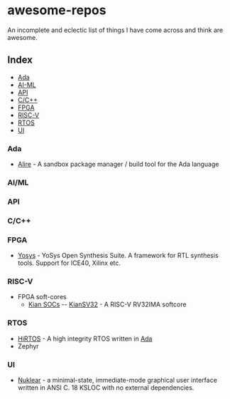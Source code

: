 # awesome-repos
An incomplete and eclectic list of things I have come across and think are awesome.


## Index


- [Ada](#ada)
- [AI-ML](#ai-ml)
- [API](#api)
- [C/C++](#c-c++)
- [FPGA](#fpga)
- [RISC-V](#risc-v)
- [RTOS](#rtos)
- [UI](#ui)


### Ada
- [Alire](https://github.com/alire-project/alire) - A sandbox package manager / build tool for the Ada language


### AI/ML


### API


### C/C++




### FPGA
- [Yosys](https://github.com/YosysHQ/yosys) - YoSys Open Synthesis Suite. A framework for RTL synthesis tools. Support for ICE40, Xilinx etc.



### RISC-V
- FPGA soft-cores
  - [Kian SOCs](ihttps://github.com/splinedrive/kianRiscV)
    -- [KianSV32](https://github.com/splinedrive/kianRiscV/tree/master/linux_socs/kianv_mc_rv32ima_sv32) - A RISC-V RV32IMA softcore


### RTOS
- [HiRTOS]() - A high integrity RTOS written in [Ada](#ada)
- Zephyr


### UI
- [Nuklear](https://immediate-mode-ui.github.io/Nuklear/) - a minimal-state, immediate-mode graphical user interface written in ANSI C. 18 KSLOC with no external dependencies.




